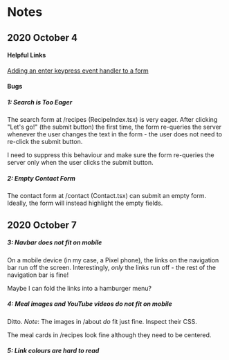 # Notes

## 2020 October 4

#### Helpful Links

[Adding an enter keypress event handler to a form](https://stackoverflow.com/questions/34223558/enter-key-event-handler-on-react-bootstrap-input-component)

#### Bugs

##### 1: Search is Too Eager

The search form at /recipes (RecipeIndex.tsx) is very eager. After clicking "Let's go!" (the submit button) the first time, the form re-queries the server whenever the user changes the text in the form - the user does not need to re-click the submit button.

I need to suppress this behaviour and make sure the form re-queries the server only when the user clicks the submit button.

##### 2: Empty Contact Form

The contact form at /contact (Contact.tsx) can submit an empty form. Ideally, the form will instead highlight the empty fields.

## 2020 October 7

##### 3: Navbar does not fit on mobile

On a mobile device (in my case, a Pixel phone), the links on the navigation bar run off the screen. Interestingly, *only* the links run off - the rest of the navigation bar is fine!

Maybe I can fold the links into a hamburger menu?

##### 4: Meal images and YouTube videos do not fit on mobile

Ditto.
*Note*: The images in /about *do* fit just fine. Inspect their CSS.

The meal cards in /recipes look fine although they need to be centered.

##### 5: Link colours are hard to read